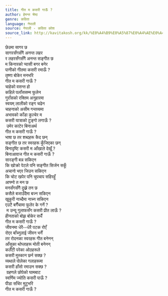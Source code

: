 ```yaml
---
title: गीत म कसरी गाऊँ ?
author: हेमन्त श्रेष्ठ
genre: कविता
language: नेपाली
source: नेपाली - कविता कोश
source_link: http://kavitakosh.org/kk/%E0%A4%B9%E0%A5%87%E0%A4%AE%E0%A4%A8%E0%A5%8D%E0%A4%A4_%E0%A4%B6%E0%A5%8D%E0%A4%B0%E0%A5%87%E0%A4%B7%E0%A5%8D%E0%A4%A0
---
```


छेउमा सागर छ  
सागरसँगसँगै अनन्त लहर  
र लहरसँगसँगै अनन्त सङ्गीत छ  
म किनारको प्यासी बगर बनेर  
पानीको गीतमा कसरी रमाऊँ ?  
तृष्णा बोकेर मनभरि  
गीत म कसरी गाऊँ ?  
चाहेको वसन्त हो  
कहिले पलाँससम्म फुलेन  
गुराँसको रक्तिम अनुहारमा  
स्वयम् लालीको रङ्ग चढेन  
चाहनाको असीम गन्तव्यमा  
अभावको काँडा कुल्चेर म  
कसरी यात्राको टुङ्गो लगाऊँ ?  
 उमेर काटेर बिनाअर्थ  
गीत म कसरी गाऊँ ?  
भाषा छ तर शब्दहरू कैद छन्  
सङ्गीत छ तर स्वरहरू कुँजिएका छन्  
बिनादृष्टि कसरी म आँखाले देखूँ ?  
बिनाआवाज गीत म कसरी गाऊँ ?  
सारङ्गी बन्न सकिएन  
कि खोक्रो पेटले पनि सङ्गीत सिर्जन सकूँ  
अचानो भएर जिउन सकिएन  
कि चोट खपेर पनि चुपचाप सहिरहूँ  
आफ्नो त मन छ  
मनसँगसँगै दुख्ने तन छ  
कसैले बजाउँदैमा बज्न सकिएन  
खुकुरी नाच्दैमा नाच्न सकिएन  
एउटै बगैँचामा फुलेर के गर्ने ?  
 म उन्यू गुलाफसँग कसरी प्रीत लाऊँ ?  
हीनताको बोझ बोकेर सधैँ  
गीत म कसरी गाऊँ ?  
जीवनमा धेरै--धेरै पटक रोएँ  
रोएर बाँच्नुलाई जीवन भनेँ  
तर रोदनका स्वरहरू गीत बनेनन्  
आँसुका थोप्लाहरू मोती बनेनन्  
कलेँटी परेका ओठहरूले  
कसरी मुस्कान छर्न सक्छ ?  
व्यथाले पोलेका गलाहरूमा  
कसरी हाँसो रमाउन सक्छ ?  
 ग्रहणले छोपेको घामबाट  
स्वर्णिम ज्योति कसरी पाऊँ ?  
पीडा साँचेर मुटुभरि  
गीत म कसरी गाऊँ ?
